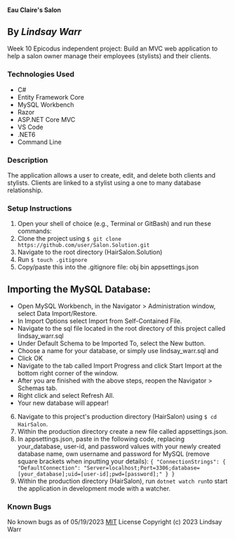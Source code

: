 #### Eau Claire's Salon
## By _Lindsay Warr_
Week 10 Epicodus independent project: Build an MVC web application to help a salon owner manage their employees (stylists) and their clients.

### Technologies Used
- C#
- Entity Framework Core
- MySQL Workbench
- Razor
- ASP.NET Core MVC
- VS Code
- .NET6
- Command Line

### Description
The application allows a user to create, edit, and delete both clients and stylists. Clients are linked to a stylist using a one to many database relationship.

### Setup Instructions
1. Open your shell of choice (e.g., Terminal or GitBash) and run these commands: 
2. Clone the project using
`$ git clone https://github.com/user/Salon.Solution.git`
3. Navigate to the root directory (HairSalon.Solution) 
4. Run `$ touch .gitignore` 
5. Copy/paste this into the .gitignore file:
obj
bin
appsettings.json

## Importing the MySQL Database:
- Open MySQL Workbench, in the Navigator > Administration window, select Data Import/Restore.
- In Import Options select Import from Self-Contained File.
- Navigate to the sql file located in the root directory of this project called lindsay_warr.sql
- Under Default Schema to be Imported To, select the New button.
- Choose a name for your database, or simply use lindsay_warr.sql and 
- Click OK
- Navigate to the tab called Import Progress and click Start Import at the bottom right corner of the window.
- After you are finished with the above steps, reopen the Navigator > Schemas tab.
- Right click and select Refresh All.
- Your new database will appear!

6. Navigate to this project's production directory (HairSalon) using `$ cd HairSalon`.
7. Within the production directory create a new file called appsettings.json.
8. In appsettings.json, paste in the following code, replacing your_database, user-id, and password values with your newly created database name, own username and password for MySQL (remove square brackets when inputting your details):
`{
  "ConnectionStrings": {
      "DefaultConnection": "Server=localhost;Port=3306;database=[your_database];uid=[user-id];pwd=[password];"
  }
}`
9. Within the production directory (HairSalon), run `dotnet watch run`to start the application in development mode with a watcher.

### Known Bugs
No known bugs as of 05/19/2023
[MIT](https://opensource.org/license/mit/) License
Copyright (c) 2023 Lindsay Warr


